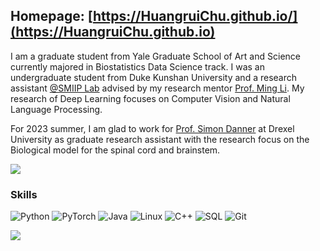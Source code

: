 ## Homepage: [https://HuangruiChu.github.io/](https://HuangruiChu.github.io)
I am a graduate student from Yale Graduate School of Art and Science currently majored in Biostatistics Data Science track.
I was an undergraduate student from Duke Kunshan University and a research assistant [@SMIIP Lab](https://sites.duke.edu/dkusmiip/) advised by my research mentor [Prof. Ming Li](https://scholars.duke.edu/person/MingLi). My research of Deep Learning focuses on Computer Vision and Natural Language Processing.

For 2023 summer, I am glad to work for [Prof. Simon Danner](https://drexel.edu/medicine/faculty/profiles/simon-danner/) at Drexel University as graduate research assistant with the research focus on the Biological model for the spinal cord and brainstem.

<a href="https://github-readme-stats.vercel.app/api?username=HuangruiChu&count_private=true&show_icons=true&theme=aura_dark">
  <img align="center" src="https://github-readme-stats-sigma-five.vercel.app/api?username=HuangruiChu&count_private=true&show_icons=true&theme=aura_dark" />
</a>

### Skills

![Python](https://img.shields.io/badge/-Python-000?&logo=Python)
![PyTorch](https://img.shields.io/badge/-PyTorch-000?&logo=PyTorch)
![Java](https://img.shields.io/badge/-Java-000?&logo=Java&logoColor=007396)
![Linux](https://img.shields.io/badge/-Linux-000?&logo=Linux)
![C++](https://img.shields.io/badge/-C-000?&logo=C++)
![SQL](https://img.shields.io/badge/-SQL-000?&logo=MySQL)
![Git](https://img.shields.io/badge/-Git-000?&logo=Git)

![](https://komarev.com/ghpvc/?username=HuangruiChu&style=flat)
